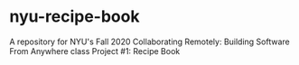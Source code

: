 # nyu-recipe-book
A repository for NYU's Fall 2020 Collaborating Remotely: Building Software From Anywhere class Project #1: Recipe Book
